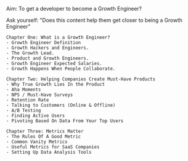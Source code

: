 Aim: To get a developer to become a Growth Engineer?

Ask yourself: "Does this content help them get closer to being a Growth Engineer"

```
Chapter One: What is a Growth Engineer?
- Growth Engineer Definition
- Growth Hackers and Engineers.
- The Growth Lead.
- Product and Growth Engineers.
- Growth Engineer Expected Salaries.
- Growth Happens When People Collaborate.

Chapter Two: Helping Companies Create Must-Have Products
- Why True Growth Lies In the Product
- Aha Moments
- NPS / Must-Have Surveys
- Retention Rate
- Talking to Customers (Online & Offline)
- A/B Testing
- Finding Active Users
- Pivoting Based On Data From Your Top Users

Chapter Three: Metrics Matter
- The Rules Of A Good Metric
- Common Vanity Metrics
- Useful Metrics for SaaS Companies
- Setting Up Data Analysis Tools
```